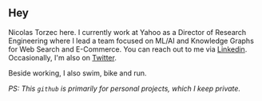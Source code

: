 ## Hey 

Nicolas Torzec here. I currently work at Yahoo as a Director of Research Engineering where I lead a team focused on ML/AI and Knowledge Graphs for Web Search and E-Commerce. You can reach out to me via [Linkedin](https://www.linkedin.com/in/nicolastorzec/). Occasionally, I'm also on [Twitter](https://x.com/nicolastorzec).

Beside working, I also swim, bike and run. 

*PS: This `github` is primarily for personal projects, which I keep private.*
